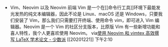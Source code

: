 - Vim、Neovim 以及 Neovim 前端
  Vim 是一个在[[命令行工具]]环境下最能发光发热的纯文本编辑器，因此不论是 Linux、macOS 还是 Windows，只要我们安装了 Vim，那么我们只需要打开终端、使用命令 vim，即可进入 Vim 编辑器。Neovim 是一个 Vim 的社区分支版本，比原版 Vim 有一些新增功能和喜人特性，我个人更喜欢使用 Neovim。
  via[使用 Neovim 和 vimtex 高效撰写 LaTeX 学术论文 - 少数派](https://sspai.com/post/64080)
  [[20201221]] 下午2:10
